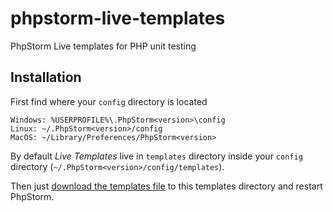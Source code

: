 # phpstorm-live-templates
PhpStorm Live templates for PHP unit testing

## Installation

First find where your `config` directory is located

	Windows: %USERPROFILE%\.PhpStorm<version>\config
	Linux: ~/.PhpStorm<version>/config
	MacOS: ~/Library/Preferences/PhpStorm<version>

By default _Live Templates_ live in `templates` directory inside your `config` directory (`~/.PhpStorm<version>/config/templates`). 

Then just [download the templates file](https://raw.githubusercontent.com/habibun/phpstorm-live-templates/master/PHP.xml) to this templates directory and restart PhpStorm. 